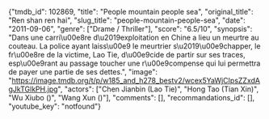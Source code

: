 {"tmdb_id": 102869, "title": "People mountain people sea", "original_title": "Ren shan ren hai", "slug_title": "people-mountain-people-sea", "date": "2011-09-06", "genre": ["Drame / Thriller"], "score": "6.5/10", "synopsis": "Dans une carri\u00e8re d\u2019exploitation en Chine a lieu un meurtre au couteau. La police ayant laiss\u00e9 le meurtrier s\u2019\u00e9chapper, le fr\u00e8re de la victime, Lao Tie, d\u00e9cide de partir sur ses traces, esp\u00e9rant au passage toucher une r\u00e9compense qui lui permettra de payer une partie de ses dettes.", "image": "https://image.tmdb.org/t/p/w185_and_h278_bestv2/wcex5YaWjCIpsZZxdAgJkTGlkPH.jpg", "actors": ["Chen Jianbin (Lao Tie)", "Hong Tao (Tian Xin)", "Wu Xiubo ()", "Wang Xun ()"], "comments": [], "recommandations_id": [], "youtube_key": "notfound"}